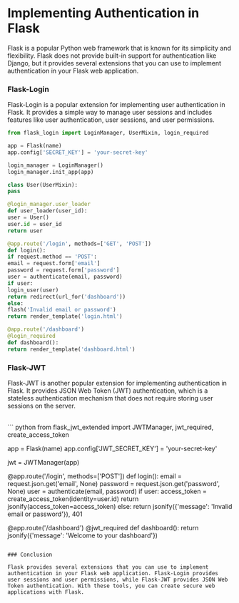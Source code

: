 # Implementing Authentication in Flask

Flask is a popular Python web framework that is known for its simplicity and flexibility. Flask does not provide built-in support for authentication like Django, but it provides several extensions that you can use to implement authentication in your Flask web application.
<br>
### Flask-Login

Flask-Login is a popular extension for implementing user authentication in Flask. It provides a simple way to manage user sessions and includes features like user authentication, user sessions, and user permissions.
<br>
``` python
from flask_login import LoginManager, UserMixin, login_required

app = Flask(name)
app.config['SECRET_KEY'] = 'your-secret-key'

login_manager = LoginManager()
login_manager.init_app(app)

class User(UserMixin):
pass

@login_manager.user_loader
def user_loader(user_id):
user = User()
user.id = user_id
return user

@app.route('/login', methods=['GET', 'POST'])
def login():
if request.method == 'POST':
email = request.form['email']
password = request.form['password']
user = authenticate(email, password)
if user:
login_user(user)
return redirect(url_for('dashboard'))
else:
flash('Invalid email or password')
return render_template('login.html')

@app.route('/dashboard')
@login_required
def dashboard():
return render_template('dashboard.html')
```

### Flask-JWT

Flask-JWT is another popular extension for implementing authentication in Flask. It provides JSON Web Token (JWT) authentication, which is a stateless authentication mechanism that does not require storing user sessions on the server.

<br>
``` python
from flask_jwt_extended import JWTManager, jwt_required, create_access_token

app = Flask(name)
app.config['JWT_SECRET_KEY'] = 'your-secret-key'

jwt = JWTManager(app)

@app.route('/login', methods=['POST'])
def login():
email = request.json.get('email', None)
password = request.json.get('password', None)
user = authenticate(email, password)
if user:
access_token = create_access_token(identity=user.id)
return jsonify(access_token=access_token)
else:
return jsonify({'message': 'Invalid email or password'}), 401

@app.route('/dashboard')
@jwt_required
def dashboard():
return jsonify({'message': 'Welcome to your dashboard'})
```

### Conclusion

Flask provides several extensions that you can use to implement authentication in your Flask web application. Flask-Login provides user sessions and user permissions, while Flask-JWT provides JSON Web Token authentication. With these tools, you can create secure web applications with Flask.